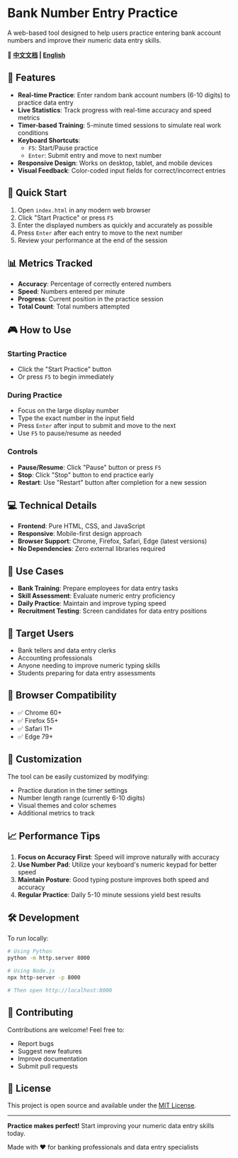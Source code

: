 # Bank Number Entry Practice

A web-based tool designed to help users practice entering bank account numbers and improve their numeric data entry skills.

**📖 [中文文档](README_CN.md) | [English](README.md)**

## 🎯 Features

- **Real-time Practice**: Enter random bank account numbers (6-10 digits) to practice data entry
- **Live Statistics**: Track progress with real-time accuracy and speed metrics
- **Timer-based Training**: 5-minute timed sessions to simulate real work conditions
- **Keyboard Shortcuts**: 
  - `F5`: Start/Pause practice
  - `Enter`: Submit entry and move to next number
- **Responsive Design**: Works on desktop, tablet, and mobile devices
- **Visual Feedback**: Color-coded input fields for correct/incorrect entries

## 🚀 Quick Start

1. Open `index.html` in any modern web browser
2. Click "Start Practice" or press `F5`
3. Enter the displayed numbers as quickly and accurately as possible
4. Press `Enter` after each entry to move to the next number
5. Review your performance at the end of the session

## 📊 Metrics Tracked

- **Accuracy**: Percentage of correctly entered numbers
- **Speed**: Numbers entered per minute
- **Progress**: Current position in the practice session
- **Total Count**: Total numbers attempted

## 🎮 How to Use

### Starting Practice
- Click the "Start Practice" button
- Or press `F5` to begin immediately

### During Practice
- Focus on the large display number
- Type the exact number in the input field
- Press `Enter` after input to submit and move to the next
- Use `F5` to pause/resume as needed

### Controls
- **Pause/Resume**: Click "Pause" button or press `F5`
- **Stop**: Click "Stop" button to end practice early
- **Restart**: Use "Restart" button after completion for a new session

## 💻 Technical Details

- **Frontend**: Pure HTML, CSS, and JavaScript
- **Responsive**: Mobile-first design approach
- **Browser Support**: Chrome, Firefox, Safari, Edge (latest versions)
- **No Dependencies**: Zero external libraries required

## 🏦 Use Cases

- **Bank Training**: Prepare employees for data entry tasks
- **Skill Assessment**: Evaluate numeric entry proficiency
- **Daily Practice**: Maintain and improve typing speed
- **Recruitment Testing**: Screen candidates for data entry positions

## 🎯 Target Users

- Bank tellers and data entry clerks
- Accounting professionals
- Anyone needing to improve numeric typing skills
- Students preparing for data entry assessments

## 📱 Browser Compatibility

- ✅ Chrome 60+
- ✅ Firefox 55+
- ✅ Safari 11+
- ✅ Edge 79+

## 🔧 Customization

The tool can be easily customized by modifying:
- Practice duration in the timer settings
- Number length range (currently 6-10 digits)
- Visual themes and color schemes
- Additional metrics to track

## 📈 Performance Tips

1. **Focus on Accuracy First**: Speed will improve naturally with accuracy
2. **Use Number Pad**: Utilize your keyboard's numeric keypad for better speed
3. **Maintain Posture**: Good typing posture improves both speed and accuracy
4. **Regular Practice**: Daily 5-10 minute sessions yield best results

## 🛠️ Development

To run locally:

```bash
# Using Python
python -m http.server 8000

# Using Node.js
npx http-server -p 8000

# Then open http://localhost:8000
```

## 🤝 Contributing

Contributions are welcome! Feel free to:
- Report bugs
- Suggest new features
- Improve documentation
- Submit pull requests

## 📄 License

This project is open source and available under the [MIT License](LICENSE).

---

**Practice makes perfect!** Start improving your numeric data entry skills today.

Made with ❤️ for banking professionals and data entry specialists